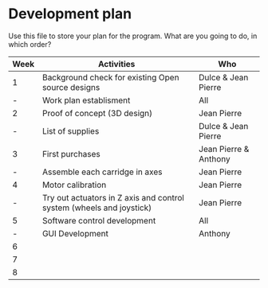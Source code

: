 # Development plan

Use this file to store your plan for the program. What are you going to do, in which order? 

| Week        | Activities           | Who           |
| ----------- | -------------------- | ------------- |
| 1           |   Background check for existing Open source designs     |   Dulce & Jean Pierre            |
| -           |   Work plan establisment   |   All            |
| 2           |   Proof of concept (3D design)     |        Jean Pierre       |
| -           |  List of supplies  |        Dulce & Jean Pierre   |
| 3           |  First purchases   |       Jean Pierre & Anthony      |
| -           |  Assemble each carridge in axes       |       Jean Pierre      |
| 4           | Motor calibration             |        Jean Pierre       |
| -           | Try out actuators in Z axis and control system (wheels and joystick)   |    Jean Pierre           |
| 5           |  Software control development     |  All           |
| -           |  GUI Development     |        Anthony       |
| 6           |                      |               |
| 7           |                      |               |
| 8           |                      |               |
